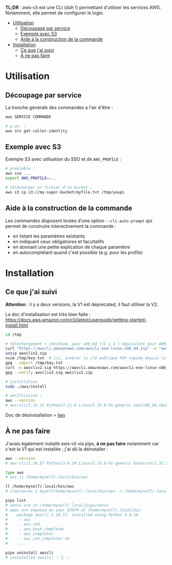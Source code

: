 **TL;DR** : aws-cli est une CLI (duh !) permettant d'utiliser les services AWS. Notamment, elle permet de configurer le login.

- [Utilisation](#utilisation)
  * [Découpage par service](#d-coupage-par-service)
  * [Exemple avec S3](#exemple-avec-s3)
  * [Aide à la construction de la commande](#aide---la-construction-de-la-commande)
- [Installation](#installation)
  * [Ce que j'ai suivi](#ce-que-j-ai-suivi)
  * [À ne pas faire](#--ne-pas-faire)

# Utilisation

## Découpage par service

La tronche générale des commandes a l'air d'être :

```sh
aws SERVICE COMMANDE

# p.ex. :
aws sts get-caller-identity
```

## Exemple avec S3

Exemple S3 avec utilisation du SSO et de `AWS_PROFILE` :

```sh
# préalable :
aws sso ...
export AWS_PROFILE=...

# télécharger un fichier d'un bucket :
aws s3 cp s3://my-super-bucket/myfile.txt /tmp/youpi
```

## Aide à la construction de la commande

Les commandes disposent toutes d'une option `--cli-auto-prompt` qui permet de construire interactivement la commande :

- en listant les paramètres existants
- en indiquant ceux obligatoires et facultatifs
- en donnant une petite explication de chaque paramètre
- en autocomplétant quand c'est possible (e.g. pour les profils)

# Installation

## Ce que j'ai suivi

**Attention** : il y a deux versions, la V1 est deprecated, il faut utiliser la V2.

La doc d'installsation est très bien faite : https://docs.aws.amazon.com/cli/latest/userguide/getting-started-install.html

```sh
cd /tmp

# téléchargement + checksum, pour x86_64 (il y a l'équivalent pour ARM) :
curl "https://awscli.amazonaws.com/awscli-exe-linux-x86_64.zip" -o "awscliv2.zip"
unzip awscliv2.zip
nvim /tmp/key.txt  # ici, insérer la clé publique PGP copiée depuis la doc d'installation
gpg --import /tmp/key.txt
curl -o awscliv2.sig https://awscli.amazonaws.com/awscli-exe-linux-x86_64.zip.sig
gpg --verify awscliv2.sig awscliv2.zip

# installation
sudo ./aws/install

# vérification :
aws --version
# aws-cli/2.15.21 Python/3.11.6 Linux/5.15.0-91-generic exe/x86_64.ubuntu.20 prompt/off
```

Doc de désinstallation = [lien](https://docs.aws.amazon.com/cli/latest/userguide/uninstall.html)


## À ne pas faire

J'avais également installé aws-cli via pipx, **à ne pas faire** notamment car c'est la V1 qui est installée ; j'ai dû la déinstaller :

```sh
aws --version
# aws-cli/1.29.57 Python/3.8.10 Linux/5.15.0-91-generic botocore/1.31.57

type aws
# aws is /home/myself/.local/bin/aws

ll /home/myself/.local/bin/aws
# lrwxrwxrwx 1 myself/home/myself/.local/bin/aws -> /home/myself/.local/pipx/venvs/awscli/bin/aws

pipx list
# venvs are in /home/myself/.local/pipx/venvs
# apps are exposed on your $PATH at /home/myself/.local/bin
#    package awscli 1.29.57, installed using Python 3.8.10
#     - aws
#     - aws.cmd
#     - aws_bash_completer
#     - aws_completer
#     - aws_zsh_completer.sh
#    ...

pipx uninstall awscli
# uninstalled awscli! ✨ 🌟 ✨
```
